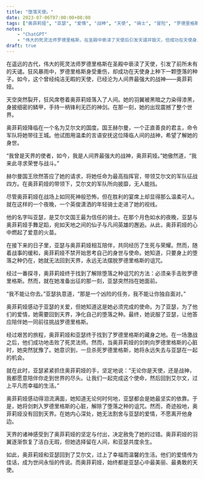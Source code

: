 ```yaml
---
title: "堕落天使。"
date: 2023-07-06T07:00:00+08:00
tags: ["奥菲莉娅", "亚瑟", "爱情", "战神", "天使", "骑士", "冒险", "罗德里格斯", "诅咒", "幸福", "ChatGPT"]
notes:
    - "ChatGPT"
    - "伟大的死灵法师罗德里格斯，在圣殿中亵渎了天使后引发天谴并毁灭，但成功在天使身上种下了一颗堕落的种子。堕落的天使降临人间后，成为人间界最强大的战神，堕落的种子让她无法抛弃七情六欲，动了凡心，最终无法回归天界。这是一个史诗般的伟大故事，请用宏达的叙事来讲述，故事中需要包含具体的人物，对话等详细剧情描写。"
draft: true
---
```



在遥远的古代，伟大的死灵法师罗德里格斯在圣殿中亵渎了天使，引发了前所未有的天谴。狂风暴雨中，罗德里格斯身受重伤，却成功在天使身上种下一颗堕落的种子。如今，这个曾经纯洁无暇的天使，已经沦为人间界最强大的战神——奥菲莉娅。

天空突然裂开，狂风席卷着奥菲莉娅落入了人间。她的羽翼被黑暗之力染得漆黑，身披细密的鳞甲，手持一柄锋利无匹的神剑。在那一刻，她的出现震撼了整个世界。

奥菲莉娅降临在一个名为艾尔文的国度。国王赫尔曼，一个正直善良的君主，命令军队将她带往王城。他试图用温柔的言语安抚这位降临人间的战神，希望了解她的身世。

“我曾是天界的使者，如今，我是人间界最强大的战神，奥菲莉娅。”她傲然道，“我来此寻求荣誉与战斗。”

赫尔曼国王欣然答应了她的请求，将她任命为最高指挥官，带领艾尔文的军队征战四方。在奥菲莉娅的带领下，艾尔文的军队所向披靡，无人能挡。

尽管奥菲莉娅在战场上如同死神般恐怖，但在胜利的宴席上却显得那么温柔可人。就在这样的一个夜晚，一个英俊潇洒的年轻骑士走进了她的视线。

他的名字叫亚瑟，是艾尔文国王最为信任的骑士。在那个月色如水的夜晚，亚瑟与奥菲莉娅手舞足蹈，宛如天地之间的仙子与凡间英雄的邂逅。从此，奥菲莉娅的心中燃起了爱意的火苗。

在接下来的日子里，亚瑟与奥菲莉娅相互陪伴，共同经历了生死与荣耀。然而，随着战事的缓和，奥菲莉娅不禁开始思考自己的身世与使命。她知道，只要身上的堕落之种仍在，她就无法回到天界，永远无法摆脱罗德里格斯的诅咒。

经过一番探寻，奥菲莉娅终于找到了解除堕落之种诅咒的方法：必须亲手击败罗德里格斯。然而，就在她准备出征的那一刻，亚瑟突然挡在她面前。

“我不能让你去。”亚瑟执意道，“那是一个凶险的任务，我不能让你独自面对。”

奥菲莉娅感动于亚瑟的关爱，但她知道这是她必须完成的使命。为了亚瑟，为了他们的爱情，她需要回到天界，净化自己的堕落之种。最终，她说服了亚瑟，让他答应陪伴她一同前往挑战罗德里格斯。

经过艰苦的旅程，奥菲莉娅和亚瑟终于找到了罗德里格斯的藏身之地。在一场激战之后，他们成功地击败了死灵法师。然而，当奥菲莉娅的剑刺向罗德里格斯的心脏时，她突然犹豫了。她意识到，一旦杀死罗德里格斯，她将永远失去与亚瑟在一起的机会。

就在此时，亚瑟紧紧抓住奥菲莉娅的手，坚定地说：“无论你是天使，还是战神，我都愿意陪伴你走到世界的尽头。让我们一起完成这个使命，然后回到艾尔文，过上平凡而幸福的生活。”

奥菲莉娅感动得泪流满面，她知道无论何时何地，亚瑟都会是她最坚实的依靠。于是，她将剑刺入罗德里格斯的心脏，解除了堕落之种的诅咒。然而，奇迹般地，奥菲莉娅没有回到天界。在她内心深处，她无法割舍与亚瑟的爱情，不愿离开他身边。

天界的诸神感受到了奥菲莉娅的坚定与付出，决定赦免了她的过错。奥菲莉娅的羽翼逐渐恢复了洁白无瑕，但她选择留在人间，和亚瑟共度余生。

如此，奥菲莉娅和亚瑟回到了艾尔文，过上了幸福而温馨的生活。他们的爱情传为佳话，成为世间永恒的传说。而奥菲莉娅，始终都是亚瑟心中最美丽、最勇敢的天使。